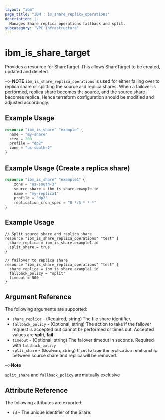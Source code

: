 ```yaml
---
layout: "ibm"
page_title: "IBM : is_share_replica_operations"
description: |-
  Manages Share replica operations fallback and split.
subcategory: "VPC infrastructure"
---
```


# ibm\_is_share_target

Provides a resource for ShareTarget. This allows ShareTarget to be created, updated and deleted.

~> **NOTE**
`ibm_is_share_replica_operations` is used for either failing over to replica share or splitting the source and replica shares. 
When a failover is performed, replica share becomes the source, and the source share becomes replica. Hence terraform configuration should be modified and adjusted accordingly.


## Example Usage

```terraform
resource "ibm_is_share" "example" {
  name = "my-share"
  size = 200
  profile = "dp2"
  zone = "us-south-2"
}
```
## Example Usage (Create a replica share)

```terraform
resource "ibm_is_share" "example1" {
    zone = "us-south-3"
    source_share = ibm_is_share.example.id
    name = "my-replica1"
    profile = "dp2"
    replication_cron_spec = "0 */5 * * *"
}
```

## Example Usage

```hcl
// Split source share and replica share
resource "ibm_is_share_replica_operations" "test" {
  share_replica = ibm_is_share.example1.id
  split_share = true
}
```


```hcl
// failover to replica share
resource "ibm_is_share_replica_operations" "test" {
  share_replica = ibm_is_share.example1.id
  fallback_policy = "split"
  timeout = 500
}
```

## Argument Reference

The following arguments are supported:

- `share_replica` - (Required, string) The file share identifier.
- `fallback_policy` - (Optional, string) The action to take if the failover request is accepted but cannot be performed or times out. Accepted values are **split**, **fail**
- `timeout` - (Optional, string) The failover timeout in seconds. Required with `fallback_policy`
- `split_share` - (Boolean, string) If set to true the replication relationship between source share and replica will be removed.

~>**Note**

`split_share` and `fallback_policy` are mutually exclusive

## Attribute Reference

The following attributes are exported:

- `id` - The unique identifier of the Share.
